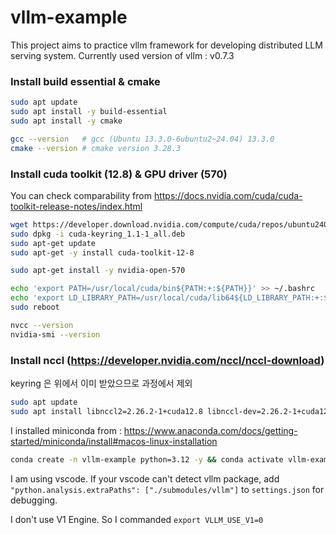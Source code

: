 # vllm-example
This project aims to practice vllm framework for developing distributed LLM serving system.
Currently used version of vllm : v0.7.3

### Install build essential & cmake
```bash
sudo apt update
sudo apt install -y build-essential
sudo apt install -y cmake
```
```bash
gcc --version   # gcc (Ubuntu 13.3.0-6ubuntu2~24.04) 13.3.0
cmake --version # cmake version 3.28.3
```

### Install cuda toolkit (12.8) & GPU driver (570)
You can check comparability from https://docs.nvidia.com/cuda/cuda-toolkit-release-notes/index.html
```bash
wget https://developer.download.nvidia.com/compute/cuda/repos/ubuntu2404/x86_64/cuda-keyring_1.1-1_all.deb
sudo dpkg -i cuda-keyring_1.1-1_all.deb
sudo apt-get update
sudo apt-get -y install cuda-toolkit-12-8

sudo apt-get install -y nvidia-open-570

echo 'export PATH=/usr/local/cuda/bin${PATH:+:${PATH}}' >> ~/.bashrc
echo 'export LD_LIBRARY_PATH=/usr/local/cuda/lib64${LD_LIBRARY_PATH:+:${LD_LIBRARY_PATH}}' >> ~/.bashrc
sudo reboot
```
```bash
nvcc --version
nvidia-smi --version
```

### Install nccl (https://developer.nvidia.com/nccl/nccl-download)
keyring 은 위에서 이미 받았으므로 과정에서 제외
```bash
sudo apt update
sudo apt install libnccl2=2.26.2-1+cuda12.8 libnccl-dev=2.26.2-1+cuda12.8
```

I installed miniconda from : https://www.anaconda.com/docs/getting-started/miniconda/install#macos-linux-installation
```bash
conda create -n vllm-example python=3.12 -y && conda activate vllm-example
```

I am using vscode. If your vscode can't detect vllm package, add `"python.analysis.extraPaths": ["./submodules/vllm"]` to `settings.json` for debugging.

I don't use V1 Engine. So I commanded `export VLLM_USE_V1=0`
